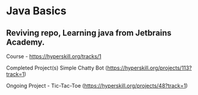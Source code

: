 # Java Basics


## Reviving repo, Learning java from Jetbrains Academy.

Course - https://hyperskill.org/tracks/1

Completed Project(s) 
Simple Chatty Bot (https://hyperskill.org/projects/113?track=1)

Ongoing Project - Tic-Tac-Toe (https://hyperskill.org/projects/48?track=1)
